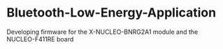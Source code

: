 # Bluetooth-Low-Energy-Application
Developing firmware for the X-NUCLEO-BNRG2A1 module and the NUCLEO-F411RE board
